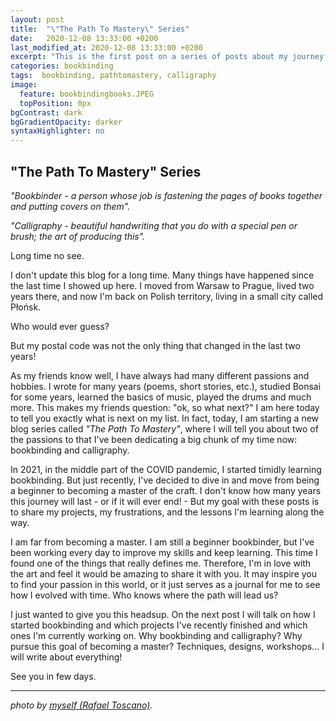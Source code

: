 ```yaml
---
layout: post
title:  "\"The Path To Mastery\" Series"
date:   2020-12-08 13:33:00 +0200
last_modified_at: 2020-12-08 13:33:00 +0200
excerpt: "This is the first post on a series of posts about my journey - as a beginner - trying to become a master bookbinder."
categories: bookbinding
tags:  bookbinding, pathtomastery, calligraphy
image:
  feature: bookbindingbooks.JPEG
  topPosition: 0px
bgContrast: dark
bgGradientOpacity: darker
syntaxHighlighter: no
---
```


## "The Path To Mastery" Series

_"Bookbinder - a person whose job is fastening the pages of books together and putting covers on them"._

_"Calligraphy - beautiful handwriting that you do with a special pen or brush; the art of producing this"._

Long time no see.

I don't update this blog for a long time. Many things have happened since the last time I showed up here. I moved from Warsaw to Prague, lived two years there, and now I'm back on Polish territory, living in a small city called Płońsk.

Who would ever guess?

But my postal code was not the only thing that changed in the last two years! 

As my friends know well, I have always had many different passions and hobbies. I wrote for many years (poems, short stories, etc.), studied Bonsai for some years, learned the basics of music, played the drums and much more. This makes my friends question: "ok, so what next?"
I am here today to tell you exactly what is next on my list. In fact, today, I am starting a new blog series called _"The Path To Mastery"_, where I will tell you about two of the passions to that I've been dedicating a big chunk of my time now: bookbinding and calligraphy.

In 2021, in the middle part of the COVID pandemic, I started timidly learning bookbinding. But just recently, I've decided to dive in and move from being a beginner to becoming a master of the craft. I don't know how many years this journey will last - or if it will ever end! - But my goal with these posts is to share my projects, my frustrations, and the lessons I'm learning along the way. 

I am far from becoming a master. I am still a beginner bookbinder, but I've been working every day to improve my skills and keep learning. This time I found one of the things that really defines me. Therefore, I'm in love with the art and feel it would be amazing to share it with you. It may inspire you to find your passion in this world, or it just serves as a journal for me to see how I evolved with time. Who knows where the path will lead us?

I just wanted to give you this headsup. On the next post I will talk on how I started bookbinding and which projects I've recently finished and which ones I'm currently working on. Why bookbinding and calligraphy? Why pursue this goal of becoming a master? Techniques, designs, workshops... I will write about everything!

See you in few days.

***
<i>photo by <a href="http://otoscano.com" target="_blank">myself (Rafael Toscano)</a>.</i>